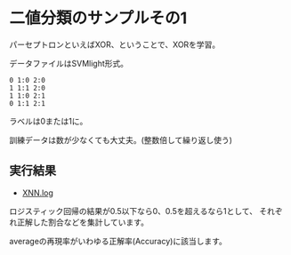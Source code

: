 二値分類のサンプルその1
=======================

パーセプトロンといえばXOR、ということで、XORを学習。

データファイルはSVMlight形式。

	0 1:0 2:0
	1 1:1 2:0
	1 1:0 2:1
	0 1:1 2:1

ラベルは0または1に。

訓練データは数が少なくても大丈夫。(整数倍して繰り返し使う)


実行結果
--------

- [XNN.log](XNN.log)


ロジスティック回帰の結果が0.5以下なら0、0.5を超えるなら1として、
それぞれ正解した割合などを集計しています。

averageの再現率がいわゆる正解率(Accuracy)に該当します。
